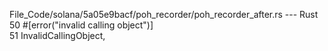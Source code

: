 File_Code/solana/5a05e9bacf/poh_recorder/poh_recorder_after.rs --- Rust
50     #[error("invalid calling object")]                                                                                                                      
51     InvalidCallingObject,                                                                                                                                   

